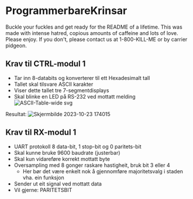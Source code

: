 # ProgrammerbareKrinsar

Buckle your fuckles and get ready for the README of a lifetime. This was made with intense hatred, copious amounts of caffeine and lots of love. Please enjoy. If you don't, please contact us at 1-800-KILL-ME or by carrier pidgeon.

## Krav til CTRL-modul 1
- Tar inn 8-databits og konverterer til ett Hexadesimalt tall
- Tallet skal tilsvare ASCII karakter
- Viser dette tallet tre 7-segmentdisplays
- Skal blinke en LED på RS-232 ved mottatt melding
![ASCII-Table-wide svg](https://github.com/Jawny-E/ProgrammerbareKrinsar/assets/94108006/f68f5f9c-886a-44af-b687-88f2303978a9)

Resultat: 
![Skjermbilde 2023-10-23 174015](https://github.com/Jawny-E/ProgrammerbareKrinsar/assets/94108006/71760a93-11c5-45e7-8342-b9c92ca81c6e)

## Krav til RX-modul 1
- UART protokoll 8 data-bit, 1 stop-bit og 0 paritets-bit
- Skal kunne bruke 9600 baudrate (justerbar)
- Skal kun vidareføre korrekt mottatt byte
- Oversampling med 8 gonger raskare hastigheit, bruk bit 3 eller 4
  - Her bør det være enkelt nok å gjennomføre majoritetsvalg i staden vha. ein funksjon
- Sender ut eit signal ved mottatt data
- Vil gjerne: PARITETSBIT
 
